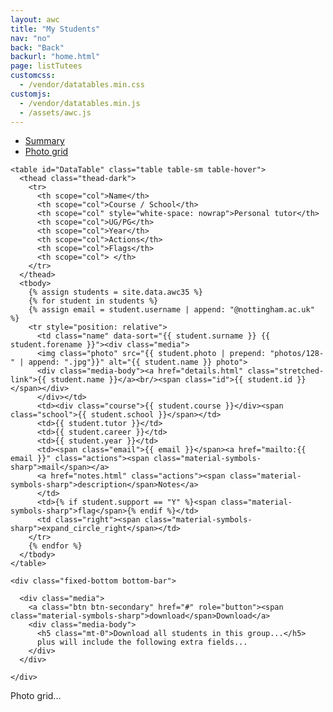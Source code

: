 ```yaml
---
layout: awc
title: "My Students"
nav: "no"
back: "Back"
backurl: "home.html"
page: listTutees
customcss:
  - /vendor/datatables.min.css
customjs:
  - /vendor/datatables.min.js
  - /assets/awc.js
---
```


<ul class="nav nav-tabs" id="myTab" role="tablist">
  <li class="nav-item">
    <a class="nav-link active" id="home-tab" data-toggle="tab" href="#summary" role="tab" aria-controls="summary" aria-selected="true">Summary</a>
  </li>
  <li class="nav-item">
    <a class="nav-link" id="photos-tab" data-toggle="tab" href="#photos" role="tab" aria-controls="photos" aria-selected="false">Photo grid</a>
  </li>
</ul>
<div class="tab-content" id="myTabContent">
  <div class="tab-pane fade show active" id="summary" role="tabpanel" aria-labelledby="summary-tab">

    <table id="DataTable" class="table table-sm table-hover">
      <thead class="thead-dark">
        <tr>
          <th scope="col">Name</th>
          <th scope="col">Course / School</th>
          <th scope="col" style="white-space: nowrap">Personal tutor</th>
          <th scope="col">UG/PG</th>
          <th scope="col">Year</th>
          <th scope="col">Actions</th>
          <th scope="col">Flags</th>
          <th scope="col"> </th>
        </tr>
      </thead>
      <tbody>
        {% assign students = site.data.awc35 %}
        {% for student in students %}
        {% assign email = student.username | append: "@nottingham.ac.uk" %}
        <tr style="position: relative">
          <td class="name" data-sort="{{ student.surname }} {{ student.forename }}"><div class="media">
          <img class="photo" src="{{ student.photo | prepend: "photos/128-" | append: ".jpg"}}" alt="{{ student.name }} photo">
          <div class="media-body"><a href="details.html" class="stretched-link">{{ student.name }}</a><br/><span class="id">{{ student.id }}</span></div>
          </div></td>
          <td><div class="course">{{ student.course }}</div><span class="school">{{ student.school }}</span></td>
          <td>{{ student.tutor }}</td>
          <td>{{ student.career }}</td>
          <td>{{ student.year }}</td>
          <td><span class="email">{{ email }}</span><a href="mailto:{{ email }}" class="actions"><span class="material-symbols-sharp">mail</span></a>
          <a href="notes.html" class="actions"><span class="material-symbols-sharp">description</span>Notes</a>
          </td>
          <td>{% if student.support == "Y" %}<span class="material-symbols-sharp">flag</span>{% endif %}</td>
          <td class="right"><span class="material-symbols-sharp">expand_circle_right</span></td>
        </tr>
        {% endfor %}
      </tbody>
    </table>

    <div class="fixed-bottom bottom-bar">

      <div class="media">
        <a class="btn btn-secondary" href="#" role="button"><span class="material-symbols-sharp">download</span>Download</a>
        <div class="media-body">
          <h5 class="mt-0">Download all students in this group...</h5>
          plus will include the following extra fields...
        </div>
      </div>
      
    </div>


  </div>
  <div class="tab-pane fade" id="photos" role="tabpanel" aria-labelledby="photos-tab">

  Photo grid...

  </div>
</div>
